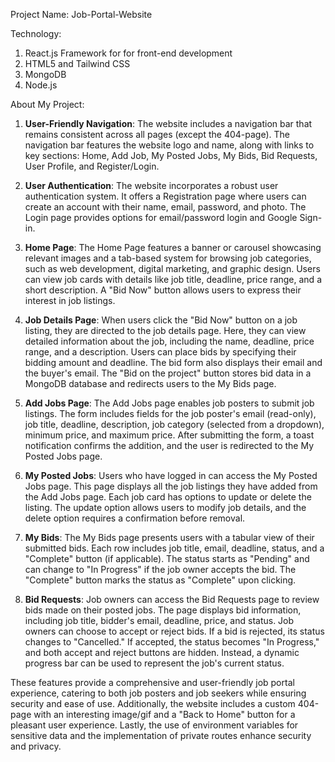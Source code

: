 Project Name: Job-Portal-Website

Technology:
1. React.js Framework for for front-end development
2. HTML5 and Tailwind CSS
3. MongoDB
4. Node.js




About My Project:

1. **User-Friendly Navigation**: The website includes a navigation bar that remains consistent across all pages (except the 404-page). The navigation bar features the website logo and name, along with links to key sections: Home, Add Job, My Posted Jobs, My Bids, Bid Requests, User Profile, and Register/Login.

2. **User Authentication**: The website incorporates a robust user authentication system. It offers a Registration page where users can create an account with their name, email, password, and photo. The Login page provides options for email/password login and Google Sign-in.

3. **Home Page**: The Home Page features a banner or carousel showcasing relevant images and a tab-based system for browsing job categories, such as web development, digital marketing, and graphic design. Users can view job cards with details like job title, deadline, price range, and a short description. A "Bid Now" button allows users to express their interest in job listings.

4. **Job Details Page**: When users click the "Bid Now" button on a job listing, they are directed to the job details page. Here, they can view detailed information about the job, including the name, deadline, price range, and a description. Users can place bids by specifying their bidding amount and deadline. The bid form also displays their email and the buyer's email. The "Bid on the project" button stores bid data in a MongoDB database and redirects users to the My Bids page.

5. **Add Jobs Page**: The Add Jobs page enables job posters to submit job listings. The form includes fields for the job poster's email (read-only), job title, deadline, description, job category (selected from a dropdown), minimum price, and maximum price. After submitting the form, a toast notification confirms the addition, and the user is redirected to the My Posted Jobs page.

6. **My Posted Jobs**: Users who have logged in can access the My Posted Jobs page. This page displays all the job listings they have added from the Add Jobs page. Each job card has options to update or delete the listing. The update option allows users to modify job details, and the delete option requires a confirmation before removal.

7. **My Bids**: The My Bids page presents users with a tabular view of their submitted bids. Each row includes job title, email, deadline, status, and a "Complete" button (if applicable). The status starts as "Pending" and can change to "In Progress" if the job owner accepts the bid. The "Complete" button marks the status as "Complete" upon clicking.

8. **Bid Requests**: Job owners can access the Bid Requests page to review bids made on their posted jobs. The page displays bid information, including job title, bidder's email, deadline, price, and status. Job owners can choose to accept or reject bids. If a bid is rejected, its status changes to "Cancelled." If accepted, the status becomes "In Progress," and both accept and reject buttons are hidden. Instead, a dynamic progress bar can be used to represent the job's current status.

These features provide a comprehensive and user-friendly job portal experience, catering to both job posters and job seekers while ensuring security and ease of use. Additionally, the website includes a custom 404-page with an interesting image/gif and a "Back to Home" button for a pleasant user experience. Lastly, the use of environment variables for sensitive data and the implementation of private routes enhance security and privacy.

